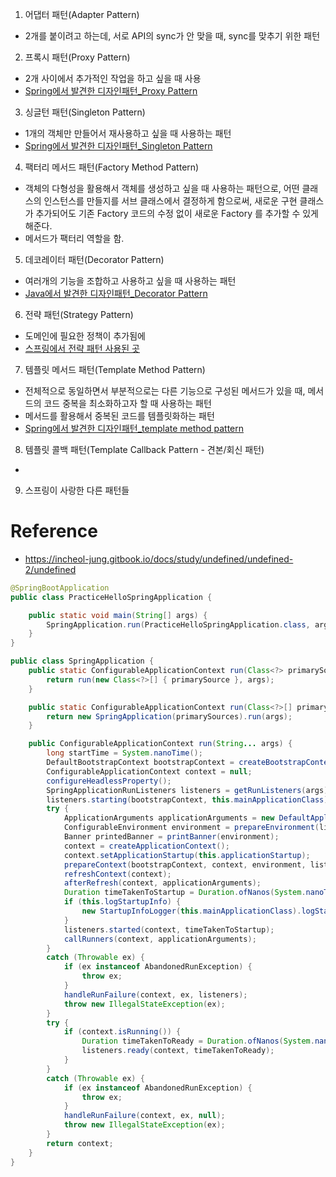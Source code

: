 1. 어댑터 패턴(Adapter Pattern)
- 2개를 붙이려고 하는데, 서로 API의 sync가 안 맞을 때, sync를 맞추기 위한 패턴
2. 프록시 패턴(Proxy Pattern)
- 2개 사이에서 추가적인 작업을 하고 싶을 때 사용
- [Spring에서 발견한 디자인패턴_Proxy Pattern](https://sabarada.tistory.com/20)

3. 싱글턴 패턴(Singleton Pattern)
- 1개의 객체만 만들어서 재사용하고 싶을 때 사용하는 패턴
- [Spring에서 발견한 디자인패턴_Singleton Pattern](https://sabarada.tistory.com/25)
4. 팩터리 메서드 패턴(Factory Method Pattern) 
- 객체의 다형성을 활용해서 객체를 생성하고 싶을 때 사용하는 패턴으로, 어떤 클래스의 인스턴스를 만들지를 서브 클래스에서 결정하게 함으로써, 새로운 구현 클래스가 추가되어도 기존 Factory 코드의 수정 없이 새로운 Factory 를 추가할 수 있게 해준다.
- 메서드가 팩터리 역할을 함.

5. 데코레이터 패턴(Decorator Pattern)
- 여러개의 기능을 조합하고 사용하고 싶을 때 사용하는 패턴
- [Java에서 발견한 디자인패턴_Decorator Pattern](https://sabarada.tistory.com/59)
6. 전략 패턴(Strategy Pattern)
- 도메인에 필요한 정책이 추가됨에 
- [스프링에서 전략 패턴 사용된 곳](https://sabarada.tistory.com/32)


7. 템플릿 메서드 패턴(Template Method Pattern)
- 전체적으로 동일하면서 부분적으로는 다른 기능으로 구성된 메서드가 있을 때, 메서드의 코드 중복을 최소화하고자 할 때 사용하는 패턴
- 메서드를 활용해서 중복된 코드를 템플릿화하는 패턴
- [Spring에서 발견한 디자인패턴_template method pattern](https://sabarada.tistory.com/19)
8. 템플릿 콜백 패턴(Template Callback Pattern - 견본/회신 패턴)
- 

9. 스프링이 사랑한 다른 패턴들
# Reference
- https://incheol-jung.gitbook.io/docs/study/undefined/undefined-2/undefined


```java
@SpringBootApplication
public class PracticeHelloSpringApplication {

	public static void main(String[] args) {
		SpringApplication.run(PracticeHelloSpringApplication.class, args);
	}
}
```

```java
public class SpringApplication {
    public static ConfigurableApplicationContext run(Class<?> primarySource, String... args) {
        return run(new Class<?>[] { primarySource }, args);
    }

    public static ConfigurableApplicationContext run(Class<?>[] primarySources, String[] args) {
        return new SpringApplication(primarySources).run(args);
    }

    public ConfigurableApplicationContext run(String... args) {
        long startTime = System.nanoTime();
        DefaultBootstrapContext bootstrapContext = createBootstrapContext();
        ConfigurableApplicationContext context = null;
        configureHeadlessProperty();
        SpringApplicationRunListeners listeners = getRunListeners(args);
        listeners.starting(bootstrapContext, this.mainApplicationClass);
        try {
            ApplicationArguments applicationArguments = new DefaultApplicationArguments(args);
            ConfigurableEnvironment environment = prepareEnvironment(listeners, bootstrapContext, applicationArguments);
            Banner printedBanner = printBanner(environment);
            context = createApplicationContext();
            context.setApplicationStartup(this.applicationStartup);
            prepareContext(bootstrapContext, context, environment, listeners, applicationArguments, printedBanner);
            refreshContext(context);
            afterRefresh(context, applicationArguments);
            Duration timeTakenToStartup = Duration.ofNanos(System.nanoTime() - startTime);
            if (this.logStartupInfo) {
                new StartupInfoLogger(this.mainApplicationClass).logStarted(getApplicationLog(), timeTakenToStartup);
            }
            listeners.started(context, timeTakenToStartup);
            callRunners(context, applicationArguments);
        }
        catch (Throwable ex) {
            if (ex instanceof AbandonedRunException) {
                throw ex;
            }
            handleRunFailure(context, ex, listeners);
            throw new IllegalStateException(ex);
        }
        try {
            if (context.isRunning()) {
                Duration timeTakenToReady = Duration.ofNanos(System.nanoTime() - startTime);
                listeners.ready(context, timeTakenToReady);
            }
        }
        catch (Throwable ex) {
            if (ex instanceof AbandonedRunException) {
                throw ex;
            }
            handleRunFailure(context, ex, null);
            throw new IllegalStateException(ex);
        }
        return context;
    }
}
```



